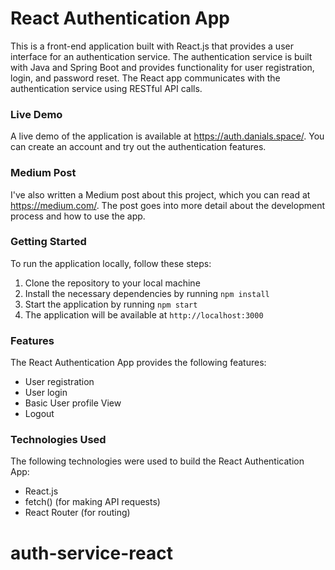# React Authentication App
This is a front-end application built with React.js that provides a user interface for an authentication service. 
The authentication service is built with Java and Spring Boot and provides functionality for user registration, login, and password reset.
The React app communicates with the authentication service using RESTful API calls.

### Live Demo
A live demo of the application is available at https://auth.danials.space/. 
You can create an account and try out the authentication features.

### Medium Post
I've also written a Medium post about this project, 
which you can read at https://medium.com/.
The post goes into more detail about the development process and how to use the app.

### Getting Started
To run the application locally, follow these steps:

1. Clone the repository to your local machine
2. Install the necessary dependencies by running `npm install`
3. Start the application by running `npm start`
4. The application will be available at `http://localhost:3000`

### Features
The React Authentication App provides the following features:

- User registration
- User login
- Basic User profile View
- Logout

### Technologies Used
The following technologies were used to build the React Authentication App:

- React.js
- fetch() (for making API requests)
- React Router (for routing)
# auth-service-react
